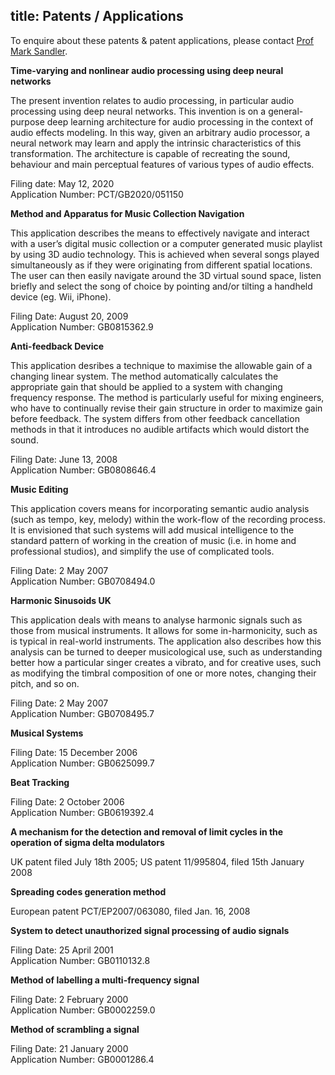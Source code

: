 title: Patents / Applications
-----------------------------

To enquire about these patents & patent applications, please contact [Prof Mark Sandler](mailto:mark.sandler@qmul.ac.uk).

**Time-varying and nonlinear audio processing using deep neural networks**

The present invention relates to audio processing, in particular audio processing using deep neural networks. This invention is on a general-purpose deep learning architecture for audio processing in the context of audio effects modeling. In this way, given an arbitrary audio processor, a neural network may learn and apply the intrinsic characteristics of this transformation. The architecture is capable of recreating the sound, behaviour and main perceptual features of various types of audio effects. 

Filing date: May 12, 2020  
Application Number: PCT/GB2020/051150

**Method and Apparatus for Music Collection Navigation**

This application describes the means to effectively navigate and interact with a user’s digital music collection or a computer generated music playlist by using 3D audio technology. This is achieved when several songs played simultaneously as if they were originating from different spatial locations. The user can then easily navigate around the 3D virtual sound space, listen briefly and select the song of choice by pointing and/or tilting a handheld device (eg. Wii, iPhone).

Filing Date: August 20, 2009  
Application Number: GB0815362.9

**Anti-feedback Device**

This application desribes a technique to maximise the allowable gain of a changing linear system. The method automatically calculates the appropriate gain that should be applied to a system with changing frequency response. The method is particularly useful for mixing engineers, who have to continually revise their gain structure in order to maximize gain before feedback. The system differs from other feedback cancellation methods in that it introduces no audible artifacts which would distort the sound.

Filing Date: June 13, 2008  
Application Number: GB0808646.4

**Music Editing**

This application covers means for incorporating semantic audio analysis (such as tempo, key, melody) within the work-flow of the recording process. It is envisioned that such systems will add musical intelligence to the standard pattern of working in the creation of music (i.e. in home and professional studios), and simplify the use of complicated tools.

Filing Date: 2 May 2007  
Application Number: GB0708494.0

**Harmonic Sinusoids UK**

This application deals with means to analyse harmonic signals such as those from musical instruments. It allows for some in-harmonicity, such as is typical in real-world instruments. The application also describes how this analysis can be turned to deeper musicological use, such as understanding better how a particular singer creates a vibrato, and for creative uses, such as modifying the timbral composition of one or more notes, changing their pitch, and so on.

Filing Date: 2 May 2007   
Application Number: GB0708495.7

**Musical Systems** 

Filing Date: 15 December 2006  
Application Number: GB0625099.7

**Beat Tracking** 

Filing Date: 2 October 2006  
Application Number: GB0619392.4

**A mechanism for the detection and removal of limit cycles in the operation of sigma delta modulators** 

UK patent filed July 18th 2005; US patent 11/995804, filed 15th January 2008

**Spreading codes generation method** 

European patent PCT/EP2007/063080, filed Jan. 16, 2008

**System to detect unauthorized signal processing of audio signals** 

Filing Date: 25 April 2001  
Application Number: GB0110132.8

**Method of labelling a multi-frequency signal** 

Filing Date: 2 February 2000   
Application Number: GB0002259.0

**Method of scrambling a signal** 

Filing Date: 21 January 2000  
Application Number: GB0001286.4


